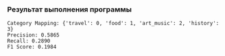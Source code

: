 ### Результат выполнения программы
```
Category Mapping: {'travel': 0, 'food': 1, 'art_music': 2, 'history': 3}
Precision: 0.5865
Recall: 0.2890
F1 Score: 0.1984
```